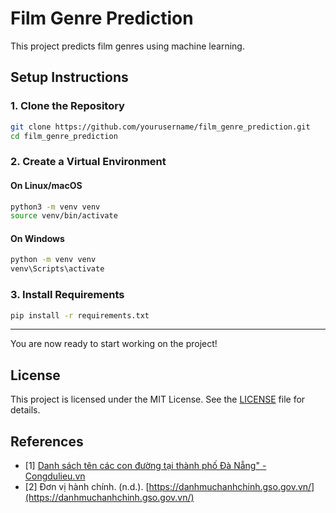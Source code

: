 # Film Genre Prediction

This project predicts film genres using machine learning.

## Setup Instructions

### 1. Clone the Repository

```bash
git clone https://github.com/yourusername/film_genre_prediction.git
cd film_genre_prediction
```

### 2. Create a Virtual Environment

#### On Linux/macOS

```bash
python3 -m venv venv
source venv/bin/activate
```

#### On Windows

```cmd
python -m venv venv
venv\Scripts\activate
```

### 3. Install Requirements

```bash
pip install -r requirements.txt
```

---

You are now ready to start working on the project!

## License

This project is licensed under the MIT License. See the [LICENSE](./LICENSE) file for details.

## References
- [1] [Danh sách tên các con đường tại thành phố Đà Nẵng" - Congdulieu.vn](https://congdulieu.vn/dulieuchitiet/1037328#)
- [2] Đơn vị hành chính. (n.d.). [https://danhmuchanhchinh.gso.gov.vn/](https://danhmuchanhchinh.gso.gov.vn/)
